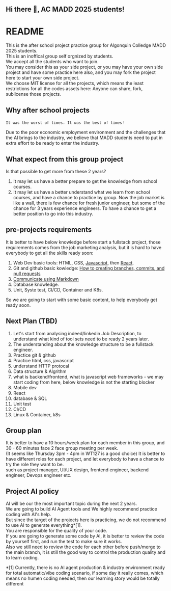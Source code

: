 ## Hi there 👋, AC MADD 2025 students!

# README
This is the after school project practice group for Algonquin Colledge MADD 2025 students.   
This is an inoffical group self orgnized by students.  
We accept all the students who want to join.  
You may consider this as your side project, or you may have your own side project and have some practice here also, and you may fork the project here to start your own side project.  
We choose MIT license for all the projects, which means the least restrictions for all the codes assets here: Anyone can share, fork, sublicense those projects.  

## Why after school projects
```
It was the worst of times. It was the best of times！  
```  
Due to the poor economic employment environment and the challenges that the AI brings to the industry, we believe that MADD students need to put in extra effort to be ready to enter the industry.  

## What expect from this group project
Is that possible to get more from these 2 years?  
1. It may let us have a better prepare to get the knowledge from school courses.
2. It may let us have a better understand what we learn from school courses, and have a chance to practice by group.
   Now the job market is like a wall, there is few chance for fresh junior engineer, but some of the chance for 3 years experience engineers. To have a chance to get a better position to go into this industry.

## pre-projects requirements
It is better to have below knowledge before start a fullstack project, those requirements comes from the job marketing analysis, but it is hard to have everybody to get all the skills ready soon:    
1. Web Dev basic tools: HTML, CSS, [Javascript](https://javascript.info/js), then [React](https://react.dev/learn).
2. Git and github basic kowledge: [How to creating branches, commits, and pull requests](https://github.com/skills/introduction-to-github)
3. [Communicate using Markdown](https://github.com/skills/communicate-using-markdown)
4. Database knowledge.
5. Unit, Syste test, CI/CD, Container and K8s.

So we are going to start with some basic content, to help everybody get ready soon.

## Next Plan (TBD)
1. Let's start from analysing indeed/linkedin Job Description, to understand what kind of tool sets need to be ready 2 years later.
2. The understanding about the knowledge structure to be a fullstack engineer.
3. Practice git & github
4. Practice html, css, javascript
5. understand HTTP protocal
6. Data structure & Algrithm
7. what is backend/frontend, what is javascript web frameworks - we may start coding from here, below knowledge is not the starting blocker
8. Mobile dev
9. React
10. database & SQL
11. Unit test
12. CI/CD
13. Linux & Container, k8s

## Group plan
It is better to have a 10 hours/week plan for each member in this group, and 30 - 60 minutes face 2 face group meeting per week.  
(It seems like Thursday 3pm - 4pm in WT127 is a good choice)
It is better to have different roles for each project, and let everybody to have a chance to try the role they want to be.   
such as project manager, UI/UX design, frontend engineer, backend engineer, Devops engineer etc.

## Project AI policy
AI will be our the most important topic during the next 2 years.  
We are going to build AI Agent tools and We highly recommend practice coding with AI's help.   
But since the target of the projects here is practicing, we do not recommend to use AI to generate everything*[1].  
You are responsible for the quality of your code.  
If you are going to generate some code by AI, it is better to review the code by yourself first, and run the test to make sure it works.  
Also we still need to review the code for each other before push/merge to the main branch, it is still the good way to control the production quality and to learn coding.  
  
*[1] Currently, there is no AI agent production & industry environment ready for total automatic/vibe coding scenario, if some day it really comes, which means no humen coding needed, then our learning story would be totally different

<!--

**Here are some ideas to get you started:**

🙋‍♀️ A short introduction - what is your organization all about?
🌈 Contribution guidelines - how can the community get involved?
👩‍💻 Useful resources - where can the community find your docs? Is there anything else the community should know?
🍿 Fun facts - what does your team eat for breakfast?
🧙 Remember, you can do mighty things with the power of [Markdown](https://docs.github.com/github/writing-on-github/getting-started-with-writing-and-formatting-on-github/basic-writing-and-formatting-syntax)
-->
